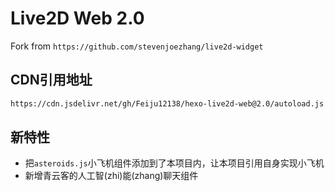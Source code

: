 
# Live2D Web 2.0

Fork from `https://github.com/stevenjoezhang/live2d-widget`

## CDN引用地址

``` sh
https://cdn.jsdelivr.net/gh/Feiju12138/hexo-live2d-web@2.0/autoload.js
```

## 新特性

- 把`asteroids.js`小飞机组件添加到了本项目内，让本项目引用自身实现小飞机
- 新增青云客的人工智(zhi)能(zhang)聊天组件




